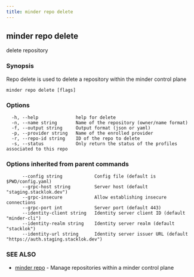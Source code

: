 ```yaml
---
title: minder repo delete
---
```

## minder repo delete

delete repository

### Synopsis

Repo delete is used to delete a repository within the minder control plane

```
minder repo delete [flags]
```

### Options

```
  -h, --help              help for delete
  -n, --name string       Name of the repository (owner/name format)
  -f, --output string     Output format (json or yaml)
  -p, --provider string   Name of the enrolled provider
  -r, --repo-id string    ID of the repo to delete
  -s, --status            Only return the status of the profiles associated to this repo
```

### Options inherited from parent commands

```
      --config string            Config file (default is $PWD/config.yaml)
      --grpc-host string         Server host (default "staging.stacklok.dev")
      --grpc-insecure            Allow establishing insecure connections
      --grpc-port int            Server port (default 443)
      --identity-client string   Identity server client ID (default "minder-cli")
      --identity-realm string    Identity server realm (default "stacklok")
      --identity-url string      Identity server issuer URL (default "https://auth.staging.stacklok.dev")
```

### SEE ALSO

* [minder repo](minder_repo.md)	 - Manage repositories within a minder control plane

